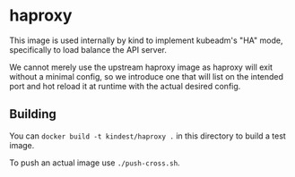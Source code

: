 # haproxy

This image is used internally by kind to implement kubeadm's "HA" mode,
specifically to load balance the API server.

We cannot merely use the upstream haproxy image as haproxy will exit without
a minimal config, so we introduce one that will list on the intended port and
hot reload it at runtime with the actual desired config.

## Building

You can `docker build -t kindest/haproxy .` in this directory to build a test image.

To push an actual image use `./push-cross.sh`.